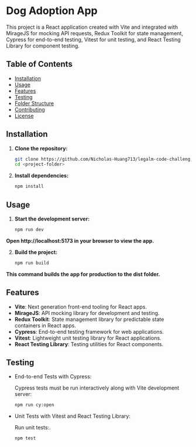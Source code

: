 # Dog Adoption App

This project is a React application created with Vite and integrated with MirageJS for mocking API requests, Redux Toolkit for state management, Cypress for end-to-end testing, Vitest for unit testing, and React Testing Library for component testing.

## Table of Contents

- [Installation](#installation)
- [Usage](#usage)
- [Features](#features)
- [Testing](#testing)
- [Folder Structure](#folder-structure)
- [Contributing](#contributing)
- [License](#license)

## Installation

1. **Clone the repository:**

   ```bash
   git clone https://github.com/Nicholas-Huang713/legalm-code-challenge.git
   cd <project-folder>

2. **Install dependencies:**

   ```bash
   npm install

## Usage

1. **Start the development server:**

   ```bash
   npm run dev
   
**Open http://localhost:5173 in your browser to view the app.**

2. **Build the project:**

   ```bash
   npm run build
   
**This command builds the app for production to the dist folder.**

## Features

- **Vite**: Next generation front-end tooling for React apps.
- **MirageJS**: API mocking library for development and testing.
- **Redux Toolkit**: State management library for predictable state containers in React apps.
- **Cypress**: End-to-end testing framework for web applications.
- **Vitest**: Lightweight unit testing library for React applications.
- **React Testing Library**: Testing utilities for React components.

## Testing

- End-to-end Tests with Cypress:
  
  Cypress tests must be run interactively along with Vite development server:

     ```bash
   npm run cy:open

- Unit Tests with Vitest and React Testing Library:
  
  Run unit tests:.

     ```bash
   npm test

